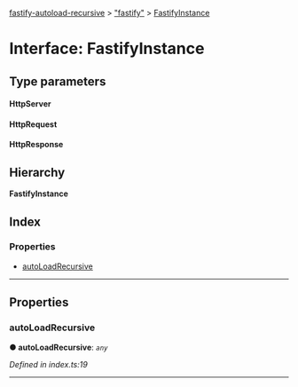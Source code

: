[fastify-autoload-recursive](../README.md) > ["fastify"](../modules/_fastify_.md) > [FastifyInstance](../interfaces/_fastify_.fastifyinstance.md)

# Interface: FastifyInstance

## Type parameters
#### HttpServer 
#### HttpRequest 
#### HttpResponse 
## Hierarchy

**FastifyInstance**

## Index

### Properties

* [autoLoadRecursive](_fastify_.fastifyinstance.md#autoloadrecursive)

---

## Properties

<a id="autoloadrecursive"></a>

###  autoLoadRecursive

**● autoLoadRecursive**: *`any`*

*Defined in index.ts:19*

___

